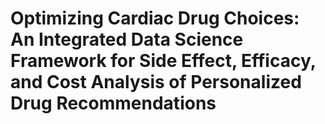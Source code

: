# Optimizing Cardiac Drug Choices: An Integrated Data Science Framework for Side Effect, Efficacy, and Cost Analysis of Personalized Drug Recommendations
